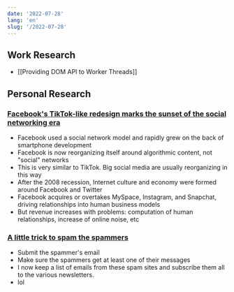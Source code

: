 ```yaml
---
date: '2022-07-28'
lang: 'en'
slug: '/2022-07-28'
---
```


## Work Research

- [[Providing DOM API to Worker Threads]]

## Personal Research

### [Facebook's TikTok-like redesign marks the sunset of the social networking era](https://www.axios.com/2022/07/25/sunset-social-network-facebook-tiktok)

- Facebook used a social network model and rapidly grew on the back of smartphone development
- Facebook is now reorganizing itself around algorithmic content, not "social" networks
- This is very similar to TikTok. Big social media are usually reorganizing in this way
- After the 2008 recession, Internet culture and economy were formed around Facebook and Twitter
- Facebook acquires or overtakes MySpace, Instagram, and Snapchat, driving relationships into human business models
- But revenue increases with problems: computation of human relationships, increase of online noise, etc

### [A little trick to spam the spammers](https://misc.l3m.in/txt/spam.txt)

- Submit the spammer's email
- Make sure the spammers get at least one of their messages
- I now keep a list of emails from these spam sites and subscribe them all to the various newsletters.
- lol
